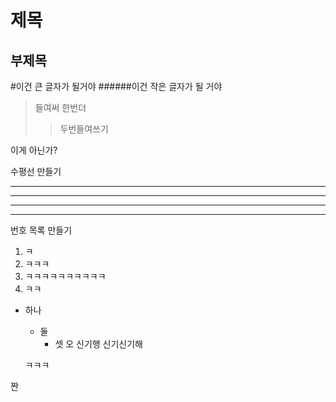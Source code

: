 제목
======

부제목
--------


#이건 큰 글자가 될거야
######이건 작은 글자가 될 거야

>들여써
>한번더
>>두번들여쓰기

이게 아닌가?


수평선 만들기
***
-------------
- - -
* * *



번호 목록 만들기
1. ㅋ
3. ㅋㅋㅋ
22. ㅋㅋㅋㅋㅋㅋㅋㅋㅋㅋ
4. ㅋㅋ

* 하나
  * 둘
    * 셋
    오 신기행
  신기신기해
  
  ㅋㅋㅋ
  
짠


[googlelink]: https://google.com "Go google"


